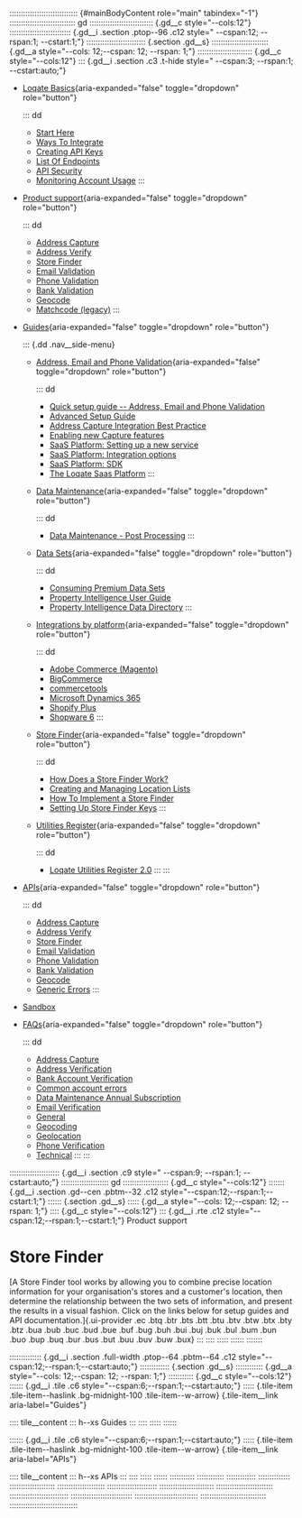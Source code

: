 :::::::::::::::::::::::::::::: {#mainBodyContent role="main" tabindex="-1"}
::::::::::::::::::::::::::::: gd
:::::::::::::::::::::::::::: {.gd__c style="--cols:12"}
::::::::::::::::::::::::::: {.gd__i .section .ptop--96 .c12 style=" --cspan:12; --rspan:1; --cstart:1;"}
:::::::::::::::::::::::::: {.section .gd__s}
::::::::::::::::::::::::: {.gd__a style="--cols: 12;--cspan: 12; --rspan: 1;"}
:::::::::::::::::::::::: {.gd__c style="--cols:12"}
::: {.gd__i .section .c3 .t-hide style=" --cspan:3; --rspan:1; --cstart:auto;"}
- [Loqate Basics](#){aria-expanded="false" toggle="dropdown"
  role="button"}

  ::: dd
  - [Start Here](/developers/getting-started/)
  - [Ways To Integrate](/developers/getting-started/ways-to-integrate/)
  - [Creating API Keys](/developers/getting-started/creating-api-keys/)
  - [List Of Endpoints](/developers/getting-started/list-of-endpoints/)
  - [API Security](/developers/getting-started/api-security/)
  - [Monitoring Account
    Usage](/developers/getting-started/monitoring-account-usage/)
  :::
- [Product support](#){aria-expanded="false" toggle="dropdown"
  role="button"}

  ::: dd
  - [Address Capture](/developers/address-capture/)
  - [Address Verify](/developers/address-verify/)
  - [Store Finder](/developers/store-finder/)
  - [Email Validation](/developers/email-validation/)
  - [Phone Validation](/developers/phone-verification/)
  - [Bank Validation](/developers/bank-verification/)
  - [Geocode](/developers/geocode/)
  - [Matchcode (legacy)](/developers/matchcode/)
  :::
- [Guides](#){aria-expanded="false" toggle="dropdown" role="button"}

  ::: {.dd .nav__side-menu}
  - [Address, Email and Phone Validation](#){aria-expanded="false"
    toggle="dropdown" role="button"}

    ::: dd
    - [Quick setup guide -- Address, Email and Phone
      Validation](/developers/guides/quick/)
    - [Advanced Setup Guide](/developers/guides/advanced-setup-guide/)
    - [Address Capture Integration Best
      Practice](/developers/guides/address-capture-integration-best-practice/)
    - [Enabling new Capture
      features](/developers/guides/enabling-new-capture-features/)
    - [SaaS Platform: Setting up a new
      service](/developers/guides/saas-platform-setting-up/)
    - [SaaS Platform: Integration
      options](/developers/guides/saas-platform-integration-options/)
    - [SaaS Platform: SDK](/developers/guides/saas-platform-sdk/)
    - [The Loqate Saas
      Platform](/developers/guides/the-loqate-saas-platform/)
    :::
  - [Data Maintenance](#){aria-expanded="false" toggle="dropdown"
    role="button"}

    ::: dd
    - [Data Maintenance - Post
      Processing](/developers/guides/data-maintenance-post-processing/)
    :::
  - [Data Sets](#){aria-expanded="false" toggle="dropdown"
    role="button"}

    ::: dd
    - [Consuming Premium Data
      Sets](/developers/guides/consuming-premium-data-sets/)
    - [Property Intelligence User
      Guide](/developers/guides/property-intelligence-user-guide/)
    - [Property Intelligence Data
      Directory](/developers/guides/property-intelligence-data-directory/)
    :::
  - [Integrations by platform](#){aria-expanded="false"
    toggle="dropdown" role="button"}

    ::: dd
    - [Adobe Commerce
      (Magento)](/developers/guides/adobe-commerce-magento-integration-guide/)
    - [BigCommerce](/developers/guides/bigcommerce/)
    - [commercetools](/developers/guides/commercetools-integration/)
    - [Microsoft Dynamics
      365](/developers/guides/loqate-for-microsoft-dynamics-365/)
    - [Shopify
      Plus](/developers/guides/the-loqate-shopify-integration-guide/)
    - [Shopware
      6](/developers/guides/loqate-plugin-for-shopware-6-configuration-guide/)
    :::
  - [Store Finder](#){aria-expanded="false" toggle="dropdown"
    role="button"}

    ::: dd
    - [How Does a Store Finder
      Work?](/developers/guides/how-does-a-store-finder-work/)
    - [Creating and Managing Location
      Lists](/developers/guides/creating-and-managing-location-lists/)
    - [How To Implement a Store
      Finder](/developers/guides/how-to-implement-a-store-finder/)
    - [Setting Up Store Finder
      Keys](/developers/guides/setting-up-store-finder-keys/)
    :::
  - [Utilities Register](#){aria-expanded="false" toggle="dropdown"
    role="button"}

    ::: dd
    - [Loqate Utilities Register
      2.0](/developers/guides/loqate-utilities-register/)
    :::
  :::
- [APIs](/developers/api/){aria-expanded="false" toggle="dropdown"
  role="button"}

  ::: dd
  - [Address Capture](/developers/api/capture/)
  - [Address Verify](/developers/api/cleanseplus/)
  - [Store Finder](/developers/apis/location-services/)
  - [Email Validation](/developers/api/emailvalidation/)
  - [Phone Validation](/developers/api/phonenumbervalidation/)
  - [Bank Validation](/developers/api/bankaccountvalidation/)
  - [Geocode](/developers/api/distancesanddirections/)
  - [Generic Errors](/developers/api/generic-errors/)
  :::
- [Sandbox](/developers/sandbox/)
- [FAQs](#){aria-expanded="false" toggle="dropdown" role="button"}

  ::: dd
  - [Address Capture](/developers/faqs/Address-Capture)
  - [Address Verification](/developers/faqs/Address-Verification)
  - [Bank Account
    Verification](/developers/faqs/Bank-Account-Verification)
  - [Common account errors](/developers/faqs/Common-account-errors)
  - [Data Maintenance Annual
    Subscription](/developers/faqs/Data-Maintenance-Annual-Subscription)
  - [Email Verification](/developers/faqs/Email-Verification)
  - [General](/developers/faqs/General)
  - [Geocoding](/developers/faqs/Geocoding)
  - [Geolocation](/developers/faqs/Geolocation)
  - [Phone Verification](/developers/faqs/Phone-Verification)
  - [Technical](/developers/faqs/Technical)
  :::
:::

:::::::::::::::::::::: {.gd__i .section .c9 style=" --cspan:9; --rspan:1; --cstart:auto;"}
::::::::::::::::::::: gd
:::::::::::::::::::: {.gd__c style="--cols:12"}
::::::: {.gd__i .section .gd--cen .pbtm--32 .c12 style="--cspan:12;--rspan:1;--cstart:1;"}
:::::: {.section .gd__s}
::::: {.gd__a style="--cols: 12;--cspan: 12; --rspan: 1;"}
:::: {.gd__c style="--cols:12"}
::: {.gd__i .rte .c12 style="--cspan:12;--rspan:1;--cstart:1;"}
Product support

# Store Finder

[A Store Finder tool works by allowing you to combine precise location
information for your organisation\'s stores and a customer\'s location,
then determine the relationship between the two sets of information, and
present the results in a visual fashion. Click on the links below for
setup guides and API documentation.]{.ui-provider .ec .btq .btr .bts
.btt .btu .btv .btw .btx .bty .btz .bua .bub .buc .bud .bue .buf .bug
.buh .bui .buj .buk .bul .bum .bun .buo .bup .buq .bur .bus .but .buu
.buv .buw .bux}
:::
::::
:::::
::::::
:::::::

:::::::::::::: {.gd__i .section .full-width .ptop--64 .pbtm--64 .c12 style="--cspan:12;--rspan:1;--cstart:auto;"}
::::::::::::: {.section .gd__s}
:::::::::::: {.gd__a style="--cols: 12;--cspan: 12; --rspan: 1;"}
::::::::::: {.gd__c style="--cols:12"}
:::::: {.gd__i .tile .c6 style="--cspan:6;--rspan:1;--cstart:auto;"}
::::: {.tile-item .tile-item--haslink .bg-midnight-100 .tile-item--w-arrow}
[](/developers/guides/store-finder/){.tile-item__link
aria-label="Guides"}

:::: tile__content
::: h--xs
Guides
:::
::::
:::::
::::::

:::::: {.gd__i .tile .c6 style="--cspan:6;--rspan:1;--cstart:auto;"}
::::: {.tile-item .tile-item--haslink .bg-midnight-100 .tile-item--w-arrow}
[](/developers/apis/location-services/){.tile-item__link
aria-label="APIs"}

:::: tile__content
::: h--xs
APIs
:::
::::
:::::
::::::
:::::::::::
::::::::::::
:::::::::::::
::::::::::::::
::::::::::::::::::::
:::::::::::::::::::::
::::::::::::::::::::::
::::::::::::::::::::::::
:::::::::::::::::::::::::
::::::::::::::::::::::::::
:::::::::::::::::::::::::::
::::::::::::::::::::::::::::
:::::::::::::::::::::::::::::
::::::::::::::::::::::::::::::
